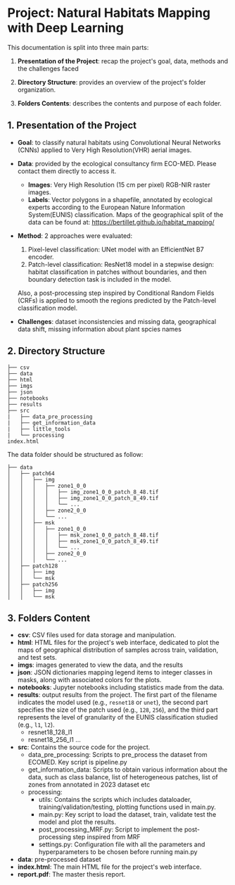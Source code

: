 # Project: Natural Habitats Mapping with Deep Learning

This documentation is split into three main parts:

1. **Presentation of the Project**: recap the project's goal, data, methods and the challenges faced

2. **Directory Structure**: provides an overview of the project's folder organization.

3. **Folders Contents**: describes the contents and purpose of each folder.


## 1.  Presentation of the Project
- **Goal**: to classify natural habitats using Convolutional Neural Networks (CNNs) applied to Very High Resolution(VHR) aerial images. 

- **Data**: provided by the ecological consultancy firm ECO-MED. Please contact them directly to access it. 
    - **Images**: Very High Resolution (15 cm per pixel) RGB-NIR raster images.
    - **Labels**: Vector polygons in a shapefile, annotated by ecological experts according to the European Nature Information System(EUNIS) classification. 
    Maps of the geographical split of the data can be found at: https://bertillet.github.io/habitat_mapping/

- **Method**: 2 approaches were evaluated:
    1. Pixel-level classification: UNet model with an EfficientNet B7 encoder.
    2. Patch-level classification: ResNet18 model in a stepwise design: habitat classification in patches without boundaries, and then boundary detection task is included in the model. 

    Also, a post-processing step inspired by Conditional Random Fields (CRFs) is applied to smooth the regions predicted by the Patch-level classification model. 

- **Challenges**: dataset inconsistencies and missing data, geographical data shift, missing information about plant spcies names


## 2.  Directory Structure
```
├── csv
├── data
├── html
├── imgs
├── json
├── notebooks
├── results
├── src
|   ├── data_pre_processing
|   ├── get_information_data
|   ├── little_tools
|   └── processing
index.html

```
The data folder should be structured as follow: 
```
├── data
│   ├── patch64
│   │   ├── img
│   │   │   ├── zone1_0_0
│   │   │   │   ├── img_zone1_0_0_patch_8_48.tif
│   │   │   │   ├── img_zone1_0_0_patch_8_49.tif
│   │   │   │   └── ...
│   │   │   ├── zone2_0_0
│   │   │   └── ...
│   │   ├── msk
│   │   │   ├── zone1_0_0
│   │   │   │   ├── msk_zone1_0_0_patch_8_48.tif
│   │   │   │   ├── msk_zone1_0_0_patch_8_49.tif
│   │   │   │   └── ...
│   │   │   ├── zone2_0_0
│   │   │   └── ...
│   ├── patch128
│   │   ├── img
│   │   └── msk
│   ├── patch256
│   │   ├── img
│   │   └── msk
```

## 3.  Folders Content

- **csv**: CSV files used for data storage and manipulation.
- **html**: HTML files for the project's web interface, dedicated to plot the maps of geographical distribution of samples across train, validation, and test sets.
- **imgs**: images generated to view the data, and the results
- **json**: JSON dictionaries mapping legend items to integer classes in masks, along with associated colors for the plots. 
- **notebooks**: Jupyter notebooks including statistics made from the data. 
- **results**: output results from the project. The first part of the filename indicates the model used (e.g., `resnet18` or `unet`), the second part specifies the size of the patch used (e.g., `128`, `256`), and the third part represents the level of granularity of the EUNIS classification studied (e.g., `l1`, `l2`).
    - resnet18_128_l1
    - resnet18_256_l1
    ...
- **src**: Contains the source code for the project.
    - data_pre_processing: Scripts to pre_process the dataset from ECOMED. Key script is pipeline.py
    - get_information_data: Scripts to obtain various information about the data, such as class balance, list of heterogeneous patches, list of zones from annotated in 2023 dataset etc
    - processing: 
        - utils: Contains the scripts which includes dataloader, training/validation/testing, plotting functions used in main.py. 
        - main.py: Key script to load the dataset, train, validate test the model and plot the results. 
        - post_processing_MRF.py: Script to implement the post-processing step inspired from MRF
        - settings.py: Configuration file with all the parameters and hyperparameters to be chosen before running main.py
- **data**: pre-processed dataset
- **index.html**: The main HTML file for the project's web interface. 
- **report.pdf**: The master thesis report. 
